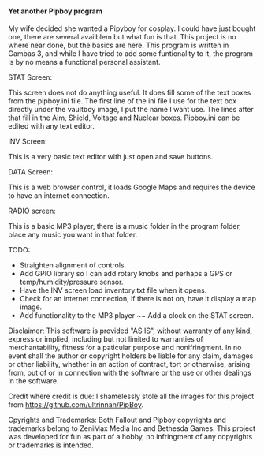 #### Yet another Pipboy program

My wife decided she wanted a Pipyboy for cosplay. I could have just bought one, there are several availblem but what fun is that. This project is no where near done, but the basics are here. This program is written in Gambas 3, and while I have tried to add some funtionality to it, the program is by no means a functional personal assistant.

STAT Screen:

This screen does not do anything useful. It does fill some of the text boxes from the pipboy.ini file. The first line of the ini file I use for the text box directly under the vaultboy image, I put the name I want use. The lines after that fill in the Aim, Shield, Voltage and Nuclear boxes. Pipboy.ini can be edited with any text editor.

INV Screen:

This is a very basic text editor with just open and save buttons.

DATA Screen:

This is a web browser control, it loads Google Maps and requires the device to have an internet connection.

RADIO screen:

This is a basic MP3 player, there is a music folder in the program folder, place any music you want in that folder.

TODO:

- Straighten alignment of controls.
- Add GPIO library so I can add rotary knobs and perhaps a GPS or temp/humidity/pressure sensor.
- Have the INV screen load inventory.txt file when it opens.
- Check for an internet connection, if there is not on, have it display a map image.
- Add functionality to the MP3 player
~~ Add a clock on the STAT screen.

Disclaimer: This software is provided "AS IS", without warranty of any kind, express or implied, including but not limited to warranties of merchantability, fitness for a paticular purpose and nonifringment. In no event shall the author or copyright holders be liable for any claim, damages or other liability, whether in an action of contract, tort or otherwise, arising from, out of or in connection with the software or the use or other dealings in the software.

Credit where credit is due:
I shamelessly stole all the images for this project from https://github.com/ultrinnan/PipBoy.

Cpyrights and Trademarks:
Both Fallout and Pipboy copyrights and trademarks belong to ZeniMax Media Inc and Bethesda Games. This project was developed for fun as part of a hobby, no infringment of any copyrights or trademarks is intended.